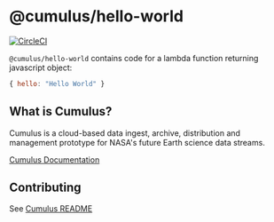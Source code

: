 # @cumulus/hello-world

[![CircleCI](https://circleci.com/gh/nasa/cumulus.svg?style=svg)](https://circleci.com/gh/nasa/cumulus)

`@cumulus/hello-world` contains code for a lambda function returning javascript object:

```javascript
{ hello: "Hello World" }
```

## What is Cumulus?

Cumulus is a cloud-based data ingest, archive, distribution and management prototype for NASA's future Earth science data streams.

[Cumulus Documentation](https://nasa.github.io/cumulus)

## Contributing

See [Cumulus README](https://github.com/nasa/cumulus/blob/master/README.md#installing-and-deploying)
